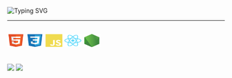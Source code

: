 ![Typing SVG](https://readme-typing-svg.demolab.com?font=Fira+Code&duration=3000&pause=1500&color=00F7FF&center=true&width=600&lines=Hi%2C+I'm+Bruno+Carvalho.;Still+learning.+Always+building.+Forever+inquisitive.;Code+is+how+I+explore+ideas+and+bring+them+to+life.&repeat=false)

---

<div style="display: inline_block"><br>
  <img align="center" alt="HTML" height="30" width="40" src="https://raw.githubusercontent.com/devicons/devicon/master/icons/html5/html5-original.svg" />
  <img align="center" alt="CSS" height="30" width="40" src="https://raw.githubusercontent.com/devicons/devicon/master/icons/css3/css3-original.svg" />
  <img align="center" alt="Js" height="30" width="40" src="https://raw.githubusercontent.com/devicons/devicon/master/icons/javascript/javascript-plain.svg" />
  <img align="center" alt="-React" height="30" width="40" src="https://raw.githubusercontent.com/devicons/devicon/master/icons/react/react-original.svg" />
  <img align="center" alt="Node" height="30" width="40" src="https://raw.githubusercontent.com/devicons/devicon/master/icons/nodejs/nodejs-original.svg" />
</div>

#

<div>
  <a href="https://www.linkedin.com/in/bnocrv/"><img src="https://img.shields.io/badge/-LinkedIn-%230077B5?style=for-the-badge&logo=linkedin&logoColor=white" target="_blank"></a>
  <a href="mailto:bnocrv@proton.me"><img src="https://img.shields.io/badge/-Proton-8B89CC?style=for-the-badge&logo=protonmail&logoColor=white"></a>
</div>
